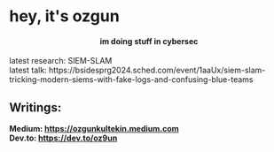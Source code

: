 # hey, it's ozgun
<h4 align="center">
  im doing stuff in cybersec
</h4>
latest research: SIEM-SLAM <br>
latest talk: https://bsidesprg2024.sched.com/event/1aaUx/siem-slam-tricking-modern-siems-with-fake-logs-and-confusing-blue-teams
</p>


## Writings:
**Medium: https://ozgunkultekin.medium.com** <br>
**Dev.to: https://dev.to/oz9un**
